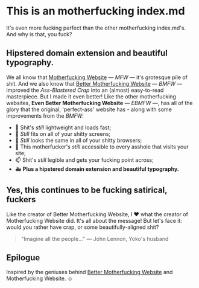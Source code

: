# This is an motherfucking index.md

It's even more fucking perfect than the other motherfucking index.md's. And why is that, you fuck?

## __Hipstered domain extension and beautiful typography.__

We all know that <ins>Motherfucking Website</ins> ― *MFW* ― it's grotesque pile of shit. And we also know that <u>Better Motherfucking Website</u> ― *BMFW* ― improved the *Ass-Blastered Crap* into an (almost) easy-to-read masterpiece. But I made it even better! Like the other motherfucking websites, __Even Better Motherfucking Website__ ― *EBMFW* ―, has all of the glory that the original, 'perfect-ass' website has - along with some improvements from the *BMFW*:

- 👋 Shit's *still* lightweight and loads fast;
- 👀 *Still* fits on all of your shitty screens;
- 🌱 *Still* looks the same in all of your shitty browsers;
- 💞️ This motherfucker's *still* accessible to every asshole that visits your site;
- 📫 Shit's *still* legible and gets your fucking point across;
- 🚑 __Plus a hipstered domain extension and beautiful typography.__

## Yes, this continues to be fucking satirical, fuckers

Like the creator of Better Motherfucking Website, I ♥ what the creator of Motherfucking Website did. It's all about the message! But let's face it: would you rather have crap, or some beautifully-aligned shit?

>"Imagine all the people..."
— John Lennon, Yoko's husband

## Epilogue

Inspired by the geniuses behind <u>Better Motherfucking Website</u> and Motherfucking Website. ☺
